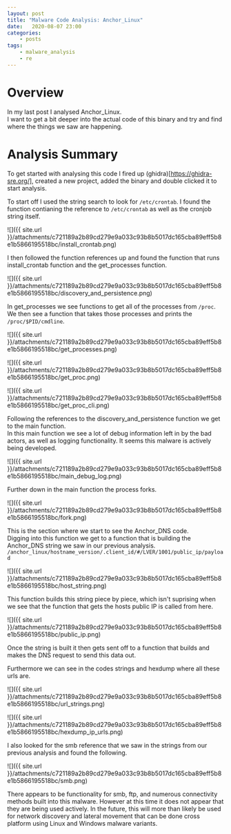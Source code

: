 ```yaml
---
layout: post
title: "Malware Code Analysis: Anchor_Linux"
date:	2020-08-07 23:00
categories:
    - posts
tags:
    - malware_analysis
    - re
---
```


# Overview

In my last post I analysed Anchor_Linux.  
I want to get a bit deeper into the actual code of this binary and try and find where the things we saw are happening.  

# Analysis Summary

To get started with analysing this code I fired up (ghidra)[https://ghidra-sre.org/], created a new project, added the binary and double clicked it to start analysis.

To start off I used the string search to look for `/etc/crontab`.
I found the function contianing the reference to `/etc/crontab` as well as the cronjob string itself.

![]({{ site.url }}/attachments/c721189a2b89cd279e9a033c93b8b5017dc165cba89eff5b8e1b5866195518bc/install_crontab.png)

I then followed the function references up and found the function that runs install_crontab function and the get_processes function.

![]({{ site.url }}/attachments/c721189a2b89cd279e9a033c93b8b5017dc165cba89eff5b8e1b5866195518bc/discovery_and_persistence.png)

In get_processes we see functions to get all of the processes from `/proc`.  
We then see a function that takes those processes and prints the `/proc/$PID/cmdline`.

![]({{ site.url }}/attachments/c721189a2b89cd279e9a033c93b8b5017dc165cba89eff5b8e1b5866195518bc/get_processes.png)

![]({{ site.url }}/attachments/c721189a2b89cd279e9a033c93b8b5017dc165cba89eff5b8e1b5866195518bc/get_proc.png)

![]({{ site.url }}/attachments/c721189a2b89cd279e9a033c93b8b5017dc165cba89eff5b8e1b5866195518bc/get_proc_cli.png)

Following the references to the discovery_and_persistence function we get to the main function.  
In this main function we see a lot of debug information left in by the bad actors, as well as logging functionality. It seems this malware is actively being developed.

![]({{ site.url }}/attachments/c721189a2b89cd279e9a033c93b8b5017dc165cba89eff5b8e1b5866195518bc/main_debug_log.png)

Further down in the main function the process forks.

![]({{ site.url }}/attachments/c721189a2b89cd279e9a033c93b8b5017dc165cba89eff5b8e1b5866195518bc/fork.png)

This is the section where we start to see the Anchor_DNS code.  
Digging into this function we get to a function that is building the Anchor_DNS string we saw in our previous analysis. `/anchor_linux/hostname_version/.client_id/#/LVER/1001/public_ip/payload`

![]({{ site.url }}/attachments/c721189a2b89cd279e9a033c93b8b5017dc165cba89eff5b8e1b5866195518bc/host_string.png)

This function builds this string piece by piece, which isn't suprising when we see that the function that gets the hosts public IP is called from here.

![]({{ site.url }}/attachments/c721189a2b89cd279e9a033c93b8b5017dc165cba89eff5b8e1b5866195518bc/public_ip.png)

Once the string is built it then gets sent off to a function that builds and makes the DNS request to send this data out.

Furthermore we can see in the codes strings and hexdump where all these urls are.

![]({{ site.url }}/attachments/c721189a2b89cd279e9a033c93b8b5017dc165cba89eff5b8e1b5866195518bc/url_strings.png)

![]({{ site.url }}/attachments/c721189a2b89cd279e9a033c93b8b5017dc165cba89eff5b8e1b5866195518bc/hexdump_ip_urls.png)

I also looked for the smb reference that we saw in the strings from our previous analysis and found the following.

![]({{ site.url }}/attachments/c721189a2b89cd279e9a033c93b8b5017dc165cba89eff5b8e1b5866195518bc/smb.png)

There appears to be functionality for smb, ftp, and numerous connectivity methods built into this malware. However at this time it does not appear that they are being used actively. In the future, this will more than likely be used for network discovery and lateral movement that can be done cross platform using Linux and Windows malware variants.